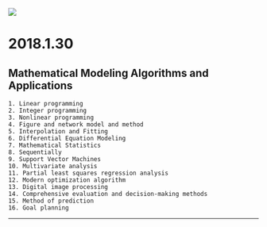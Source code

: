 ![](https://github.com/Eurus-Holmes/Mathematical_Modeling/raw/master/images/logo.jpg)

# 2018.1.30
## Mathematical Modeling Algorithms and Applications


    1. Linear programming
    2. Integer programming
    3. Nonlinear programming
    4. Figure and network model and method
    5. Interpolation and Fitting
    6. Differential Equation Modeling
    7. Mathematical Statistics
    8. Sequentially
    9. Support Vector Machines
    10. Multivariate analysis
    11. Partial least squares regression analysis
    12. Modern optimization algorithm
    13. Digital image processing
    14. Comprehensive evaluation and decision-making methods
    15. Method of prediction
    16. Goal planning
 

----------




